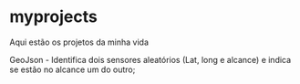 # myprojects
Aqui estão os projetos da minha vida

GeoJson - Identifica dois sensores aleatórios (Lat, long e alcance) e indica se estão no alcance um do outro;
